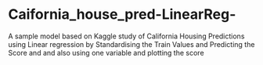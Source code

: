 # Caifornia_house_pred-LinearReg-
A sample model based on Kaggle study of California Housing Predictions using Linear regression by Standardising the Train Values and Predicting the Score and  and also using one variable  and plotting the  score 
